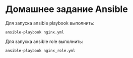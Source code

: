 # Домашнее задание Ansible

Для запуска ansible playbook выполнить:
```
ansible-playbook nginx.yml
```

Для запуска ansible role выполнить:
```
ansible-playbook nginx_role.yml
```